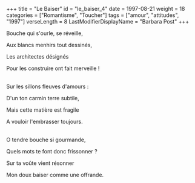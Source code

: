 +++
title = "Le Baiser"
id = "le_baiser_4"
date = 1997-08-21
weight = 18
categories = ["Romantisme", "Toucher"]
tags = ["amour", "attitudes", "1997"]
verseLength = 8
LastModifierDisplayName = "Barbara Post"
+++

Bouche qui s'ourle, se réveille,

Aux blancs menhirs tout dessinés,

Les architectes désignés

Pour les construire ont fait merveille !

 \
Sur les sillons fleuves d'amours :

D'un ton carmin terre subtile,

Mais cette matière est fragile

A vouloir l'embrasser toujours.

 \
O tendre bouche si gourmande,

Quels mots te font donc frissonner ?

Sur ta voûte vient résonner

Mon doux baiser comme une offrande.

